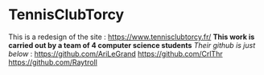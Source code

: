 # TennisClubTorcy
This is a redesign of the site : https://www.tennisclubtorcy.fr/
**This work is carried out by a team of 4 computer science students**
*Their github is just below* :
https://github.com/AriLeGrand
https://github.com/CrlThr
https://github.com/Raytroll
